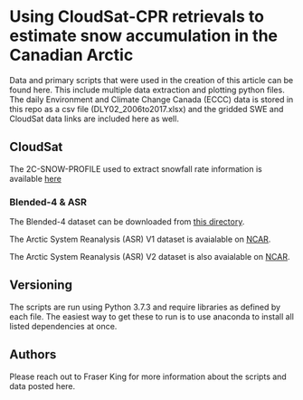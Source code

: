 # Using CloudSat-CPR retrievals to estimate snow accumulation in the Canadian Arctic

Data and primary scripts that were used in the creation of this article can be found here. This include multiple data extraction and plotting python files. The daily Environment and Climate Change Canada (ECCC) data is stored in this repo as a csv file (DLY02_2006to2017.xlsx) and the gridded SWE and CloudSat data links are included here as well.

## CloudSat

The 2C-SNOW-PROFILE used to extract snowfall rate information is available [here](http://www.cloudsat.cira.colostate.edu/data-products/level-2c/2c-snow-profile)

### Blended-4 & ASR

The Blended-4 dataset can be downloaded from [this directory](https://frasertheking.com/data/blended4/).

The Arctic System Reanalysis (ASR) V1 dataset is avaialable on [NCAR](https://rda.ucar.edu/datasets/ds631.0/).

The Arctic System Reanalysis (ASR) V2 dataset is also avaialable on [NCAR](https://rda.ucar.edu/datasets/ds631.1/).

## Versioning

The scripts are run using Python 3.7.3 and require libraries as defined by each file. The easiest way to get these to run is to use anaconda to install all listed dependencies at once.

## Authors

Please reach out to Fraser King for more information about the scripts and data posted here.

